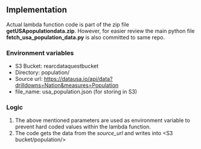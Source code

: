## Implementation
Actual lambda function code is part of the zip file **getUSApopulationdata.zip**. However, for easier review the main python file **fetch_usa_population_data.py** is also committed to same repo.
### Environment variables
- S3 Bucket: rearcdataquestbucket
- Directory: population/
- Source url: https://datausa.io/api/data?drilldowns=Nation&measures=Population
- file_name: usa_population.json (for storing in S3)

### Logic

1. The above mentioned parameters are used as environment variable to prevent hard coded values within the lambda function.
2. The code gets the data from the *source_url* and writes into <S3 bucket/population/>
   
